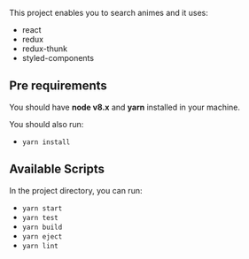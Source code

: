 This project enables you to search animes and it uses:

- react
- redux
- redux-thunk
- styled-components

## Pre requirements

You should have **node v8.x** and **yarn** installed in your machine.

You should also run:

- `yarn install`

## Available Scripts

In the project directory, you can run:

- `yarn start`
- `yarn test`
- `yarn build`
- `yarn eject`
- `yarn lint`
